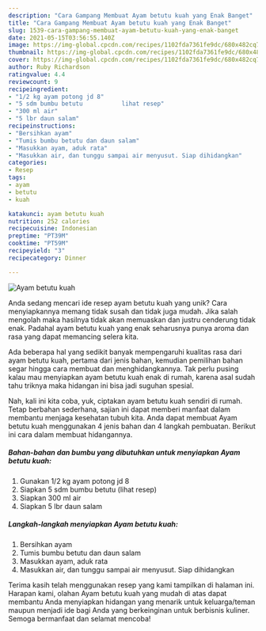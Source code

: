 ```yaml
---
description: "Cara Gampang Membuat Ayam betutu kuah yang Enak Banget"
title: "Cara Gampang Membuat Ayam betutu kuah yang Enak Banget"
slug: 1539-cara-gampang-membuat-ayam-betutu-kuah-yang-enak-banget
date: 2021-05-15T03:56:55.140Z
image: https://img-global.cpcdn.com/recipes/1102fda7361fe9dc/680x482cq70/ayam-betutu-kuah-foto-resep-utama.jpg
thumbnail: https://img-global.cpcdn.com/recipes/1102fda7361fe9dc/680x482cq70/ayam-betutu-kuah-foto-resep-utama.jpg
cover: https://img-global.cpcdn.com/recipes/1102fda7361fe9dc/680x482cq70/ayam-betutu-kuah-foto-resep-utama.jpg
author: Ruby Richardson
ratingvalue: 4.4
reviewcount: 9
recipeingredient:
- "1/2 kg ayam potong jd 8"
- "5 sdm bumbu betutu           lihat resep"
- "300 ml air"
- "5 lbr daun salam"
recipeinstructions:
- "Bersihkan ayam"
- "Tumis bumbu betutu dan daun salam"
- "Masukkan ayam, aduk rata"
- "Masukkan air, dan tunggu sampai air menyusut. Siap dihidangkan"
categories:
- Resep
tags:
- ayam
- betutu
- kuah

katakunci: ayam betutu kuah 
nutrition: 252 calories
recipecuisine: Indonesian
preptime: "PT39M"
cooktime: "PT59M"
recipeyield: "3"
recipecategory: Dinner

---
```



![Ayam betutu kuah](https://img-global.cpcdn.com/recipes/1102fda7361fe9dc/680x482cq70/ayam-betutu-kuah-foto-resep-utama.jpg)

Anda sedang mencari ide resep ayam betutu kuah yang unik? Cara menyiapkannya memang tidak susah dan tidak juga mudah. Jika salah mengolah maka hasilnya tidak akan memuaskan dan justru cenderung tidak enak. Padahal ayam betutu kuah yang enak seharusnya punya aroma dan rasa yang dapat memancing selera kita.



Ada beberapa hal yang sedikit banyak mempengaruhi kualitas rasa dari ayam betutu kuah, pertama dari jenis bahan, kemudian pemilihan bahan segar hingga cara membuat dan menghidangkannya. Tak perlu pusing kalau mau menyiapkan ayam betutu kuah enak di rumah, karena asal sudah tahu triknya maka hidangan ini bisa jadi suguhan spesial.


Nah, kali ini kita coba, yuk, ciptakan ayam betutu kuah sendiri di rumah. Tetap berbahan sederhana, sajian ini dapat memberi manfaat dalam membantu menjaga kesehatan tubuh kita. Anda dapat membuat Ayam betutu kuah menggunakan 4 jenis bahan dan 4 langkah pembuatan. Berikut ini cara dalam membuat hidangannya.

<!--inarticleads1-->

##### Bahan-bahan dan bumbu yang dibutuhkan untuk menyiapkan Ayam betutu kuah:

1. Gunakan 1/2 kg ayam potong jd 8
1. Siapkan 5 sdm bumbu betutu           (lihat resep)
1. Siapkan 300 ml air
1. Siapkan 5 lbr daun salam




<!--inarticleads2-->

##### Langkah-langkah menyiapkan Ayam betutu kuah:

1. Bersihkan ayam
1. Tumis bumbu betutu dan daun salam
1. Masukkan ayam, aduk rata
1. Masukkan air, dan tunggu sampai air menyusut. Siap dihidangkan




Terima kasih telah menggunakan resep yang kami tampilkan di halaman ini. Harapan kami, olahan Ayam betutu kuah yang mudah di atas dapat membantu Anda menyiapkan hidangan yang menarik untuk keluarga/teman maupun menjadi ide bagi Anda yang berkeinginan untuk berbisnis kuliner. Semoga bermanfaat dan selamat mencoba!
